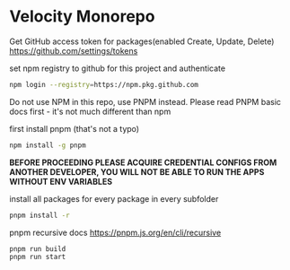 # Velocity Monorepo

Get GitHub access token for packages(enabled Create, Update, Delete)
https://github.com/settings/tokens

set npm registry to github for this project and authenticate

```bash
npm login --registry=https://npm.pkg.github.com
```

Do not use NPM in this repo, use PNPM instead.
Please read PNPM basic docs first - it's not much different than npm

first install pnpm (that's not a typo)

```bash
npm install -g pnpm
```

**BEFORE PROCEEDING PLEASE ACQUIRE CREDENTIAL CONFIGS FROM ANOTHER DEVELOPER,
YOU WILL NOT BE ABLE TO RUN THE APPS WITHOUT ENV VARIABLES**

install all packages for every package in every subfolder

```bash
pnpm install -r
```

pnpm recursive docs
https://pnpm.js.org/en/cli/recursive

```bash
pnpm run build
pnpm run start
```
